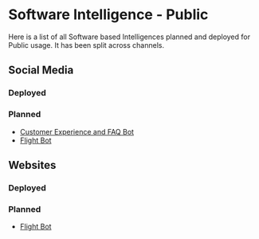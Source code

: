 # Software Intelligence - Public

Here is a list of all Software based Intelligences planned and deployed for Public usage. It has been split across channels.

## Social Media

### Deployed

### Planned

* [Customer Experience and FAQ Bot](CEXFAQ.md)
* [Flight Bot](FlightBot.md)

## Websites

### Deployed

### Planned

* [Flight Bot](FlightBot.md)
